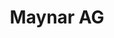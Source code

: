 ---
title: "Maynar AG"
url: /ciudad-autonoma-de-buenos-aires/maynar-ag-avenida-francisco-beiro/
shop: coche
---
